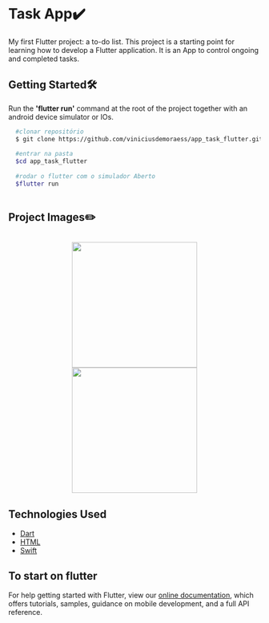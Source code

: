 ## <h1>Task App✔️</h1>

My first Flutter project: a to-do list.
This project is a starting point for learning how to develop a Flutter application. It is an App to control ongoing and completed tasks.   
## <h2>Getting Started🛠️ </h2>

<p>Run the <b>'flutter run'</b> command at the root of the project together with an android device simulator or IOs.</p>

```bash
  #clonar repositório
  $ git clone https://github.com/viniciusdemoraess/app_task_flutter.git
  
  #entrar na pasta
  $cd app_task_flutter
  
  #rodar o flutter com o simulador Aberto
  $flutter run
  
  ```

## <h2>Project Images✏️</h2>
<h2 align='center'>
<img  src="https://ik.imagekit.io/bosly3ddcdp/IMAGEM_KlNLZrETW.png?updatedAt=1640011896402" width=250px heigth= 250px>
  
<img src="https://ik.imagekit.io/bosly3ddcdp/IMAGEM2_XuPrzeZD9.png?updatedAt=1640011895475" width=250px heigth= 250px>
</h2>

## Technologies Used
- [Dart](https://pub.dev/)
- [HTML](https://developer.mozilla.org/pt-BR/docs/Web/HTML)
- [Swift](https://www.swift.org/)


### <h2>To start on flutter</h2>


For help getting started with Flutter, view our
[online documentation](https://flutter.dev/docs), which offers tutorials,
samples, guidance on mobile development, and a full API reference.
